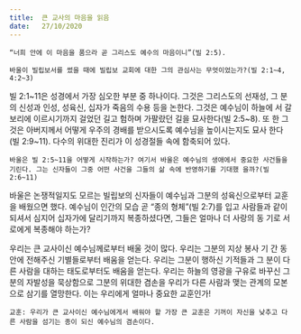 ```yaml
---
title:  큰 교사의 마음을 읽음
date:   27/10/2020
---
```


`“너희 안에 이 마음을 품으라 곧 그리스도 예수의 마음이니”(빌 2:5).`

`바울이 빌립보서를 썼을 때에 빌립보 교회에 대한 그의 관심사는 무엇이었는가?(빌 2:1~4, 4:2~3)`

빌 2:1~11은 성경에서 가장 심오한 부분 중 하나이다. 그것은 그리스도의 선재성, 그 분의 신성과 인성, 성육신, 십자가 죽음의 수용 등을 논한다. 그것은 예수님이 하늘에 서 갈보리에 이르시기까지 걸었던 길고 험하며 가팔랐던 길을 묘사한다(빌 2:5~8). 또 한 그것은 아버지께서 어떻게 우주의 경배를 받으시도록 예수님을 높이시는지도 묘사 한다(빌 2:9~11). 다수의 위대한 진리가 이 성경절들 속에 함축되어 있다.

`바울은 빌 2:5~11을 어떻게 시작하는가? 여기서 바울은 예수님의 생애에서 중요한 사건들을 기린다. 그는 신자들이 그중 어떤 사건을 그들의 삶 속에 반영하기를 기대했 을까?(빌 2:6~11)`

바울은 논쟁적일지도 모르는 빌립보의 신자들이 예수님과 그분의 성육신으로부터 교훈을 배웠으면 했다. 예수님이 인간의 모습 곧 “종의 형체”(빌 2:7)를 입고 사람들과 같이 되셔서 심지어 십자가에 달리기까지 복종하셨다면, 그들은 얼마나 더 사랑의 동 기로 서로에게 복종해야 하는가?

우리는 큰 교사이신 예수님께로부터 배울 것이 많다. 우리는 그분의 지상 봉사 기 간 동안에 전해주신 기별들로부터 배움을 얻는다. 우리는 그분이 행하신 기적들과 그 분이 다른 사람을 대하는 태도로부터도 배움을 얻는다. 우리는 하늘의 영광을 구유로 바꾸신 그분의 자발성을 묵상함으로 그분의 위대한 겸손을 우리가 다른 사람과 맺는 관계의 모본으로 삼기를 열망한다. 이는 우리에게 얼마나 중요한 교훈인가!

`교훈: 우리가 큰 교사이신 예수님에게서 배워야 할 가장 큰 교훈은 기꺼이 자신을 낮추고 다른 사람을 섬기는 종이 되신 예수님의 겸손이다.`
